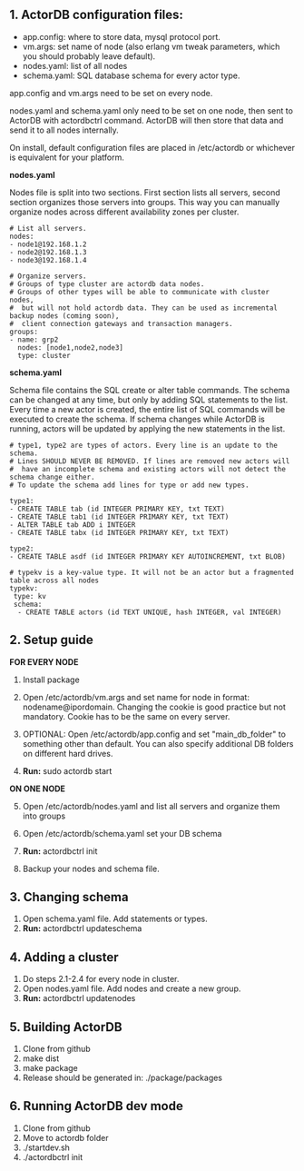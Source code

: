 ## 1. ActorDB configuration files:

- app.config: where to store data, mysql protocol port.
- vm.args: set name of node (also erlang vm tweak parameters, which you should probably leave default).
- nodes.yaml: list of all nodes
- schema.yaml: SQL database schema for every actor type.


app.config and vm.args need to be set on every node. 

nodes.yaml and schema.yaml only need to be set on one node, then sent to ActorDB with actordbctrl command. ActorDB will then store that data and send it to all nodes internally.

On install, default configuration files are placed in /etc/actordb or whichever is equivalent for your platform.


**nodes.yaml**    

Nodes file is split into two sections. First section lists all servers, second section organizes those servers into groups. This way you can manually organize nodes across different availability zones per cluster.

    # List all servers.
    nodes:
    - node1@192.168.1.2 
    - node2@192.168.1.3
    - node3@192.168.1.4

    # Organize servers.
    # Groups of type cluster are actordb data nodes.
    # Groups of other types will be able to communicate with cluster nodes, 
    #  but will not hold actordb data. They can be used as incremental backup nodes (coming soon), 
    #  client connection gateways and transaction managers. 
    groups:
    - name: grp2
      nodes: [node1,node2,node3]
      type: cluster


**schema.yaml**

Schema file contains the SQL create or alter table commands. The schema can be changed at any time, but only by adding SQL statements to the list. Every time a new actor is created, the entire list of SQL commands will be executed to create the schema. If schema changes while ActorDB is running, actors will be updated by applying the new statements in the list.

    # type1, type2 are types of actors. Every line is an update to the schema.
    # Lines SHOULD NEVER BE REMOVED. If lines are removed new actors will 
    #  have an incomplete schema and existing actors will not detect the schema change either.
    # To update the schema add lines for type or add new types.

    type1: 
    - CREATE TABLE tab (id INTEGER PRIMARY KEY, txt TEXT)   
    - CREATE TABLE tab1 (id INTEGER PRIMARY KEY, txt TEXT)  
    - ALTER TABLE tab ADD i INTEGER    		             
    - CREATE TABLE tabx (id INTEGER PRIMARY KEY, txt TEXT) 

    type2:
    - CREATE TABLE asdf (id INTEGER PRIMARY KEY AUTOINCREMENT, txt BLOB)

    # typekv is a key-value type. It will not be an actor but a fragmented table across all nodes
    typekv: 
     type: kv
     schema: 
      - CREATE TABLE actors (id TEXT UNIQUE, hash INTEGER, val INTEGER)



## 2. Setup guide

**FOR EVERY NODE**

1. Install package

2. Open /etc/actordb/vm.args and set name for node in format: nodename@ipordomain.
   Changing the cookie is good practice but not mandatory. Cookie has to be the same on every server.

3. OPTIONAL: Open /etc/actordb/app.config and set "main_db_folder" to something other than default. You can also specify additional DB folders on different hard drives. 

4. **Run:** sudo actordb start

**ON ONE NODE**

5. Open /etc/actordb/nodes.yaml and list all servers and organize them into groups

6. Open /etc/actordb/schema.yaml set your DB schema

7. **Run:** actordbctrl init

8. Backup your nodes and schema file. 

## 3. Changing schema

1. Open schema.yaml file. Add statements or types.
2. **Run:** actordbctrl updateschema

## 4. Adding a cluster

1. Do steps 2.1-2.4 for every node in cluster.
2. Open nodes.yaml file. Add nodes and create a new group. 
3. **Run:** actordbctrl updatenodes

## 5. Building ActorDB

1. Clone from github
2. make dist
3. make package
4. Release should be generated in: ./package/packages 

## 6. Running ActorDB dev mode

1. Clone from github
2. Move to actordb folder
3. ./startdev.sh
4. ./actordbctrl init

